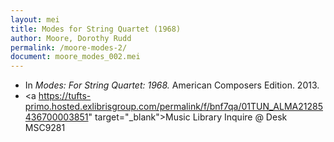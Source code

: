 ```yaml
---
layout: mei
title: Modes for String Quartet (1968)
author: Moore, Dorothy Rudd
permalink: /moore-modes-2/
document: moore_modes_002.mei
---
```


- In *Modes: For String Quartet: 1968.* American Composers Edition. 2013.
- <a https://tufts-primo.hosted.exlibrisgroup.com/permalink/f/bnf7qa/01TUN_ALMA21285436700003851" target="_blank">Music Library Inquire @ Desk MSC9281 </a>
